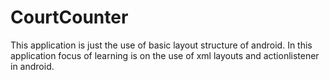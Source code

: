 # CourtCounter
This application is just the use of basic layout structure of android. In this application focus of learning is on the use of xml layouts and actionlistener in android.
